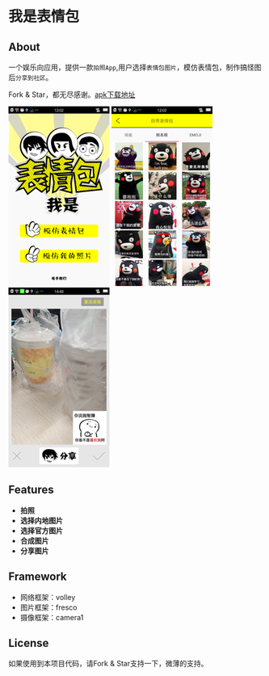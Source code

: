 我是表情包
================================

## About
一个娱乐向应用，提供一款`拍照App`,用户选择`表情包图片`，模仿表情包，制作搞怪图后`分享到社区`。

Fork & Star，都无尽感谢。[apk下载地址](http://sj.qq.com/myapp/detail.htm?apkName=com.seriousface.m.myapplication)

![Sample 2](art/Screenshot_1_200.png) ![Sample 2](art/Screenshot_2_200.png) ![Sample 2](art/Screenshot_3_200.png) 


## Features
* **拍照**
* **选择内地图片**
* **选择官方图片**
* **合成图片**
* **分享图片**

## Framework
* 网络框架：volley
* 图片框架：fresco
* 摄像框架：camera1

## License
如果使用到本项目代码，请Fork & Star支持一下，微薄的支持。
